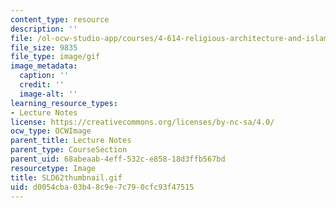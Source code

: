 ```yaml
---
content_type: resource
description: ''
file: /ol-ocw-studio-app/courses/4-614-religious-architecture-and-islamic-cultures-fall-2002/d0054cba03b48c9e7c790cfc93f47515_SLD62thumbnail.gif
file_size: 9835
file_type: image/gif
image_metadata:
  caption: ''
  credit: ''
  image-alt: ''
learning_resource_types:
- Lecture Notes
license: https://creativecommons.org/licenses/by-nc-sa/4.0/
ocw_type: OCWImage
parent_title: Lecture Notes
parent_type: CourseSection
parent_uid: 68abeaab-4eff-532c-e858-18d3ffb567bd
resourcetype: Image
title: SLD62thumbnail.gif
uid: d0054cba-03b4-8c9e-7c79-0cfc93f47515
---
```

